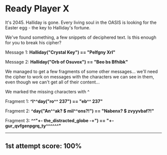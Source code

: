 # Ready Player X

It's 2045. Halliday is gone. Every living soul in the OASIS is looking for the Easter egg - the key to Halliday's fortune.

We've found something, a few snippets of deciphered text. Is this enough for you to break his cipher?

Message 1: **Halliday("Crystal Key") == "Pelfgny Xrl"**

Message 2: **Halliday("Orb of Osuvox") == "Beo bs Bfhibk"**

We managed to get a few fragments of some other messages... we'll need the cipher to work on messages with the characters we can see in them, even though we can't get all of their content...

We marked the missing characters with ^

Fragment 1: **^l^^day("ro^^ 237") == "eb^^ 237"**

Fragment 2: **^day("An^^ak? $ mil^^ons?!") == "Nabenx? $ zvyyvbaf?!"**

Fragment 3: **^^"+- the_distracted_globe -+") == "+- gur_qvfgenpgrq_ty^^^^^^"**

-----

## 1st attempt score: 100%

